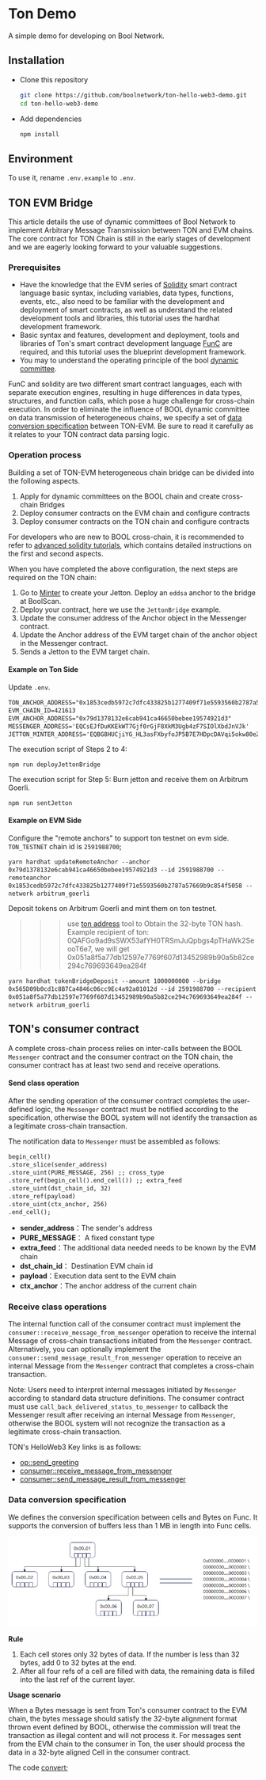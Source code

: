 # Ton Demo

A simple demo for developing on Bool Network.

## Installation

-   Clone this repository
    ```sh
    git clone https://github.com/boolnetwork/ton-hello-web3-demo.git
    cd ton-hello-web3-demo
    ```
-   Add dependencies
    ```sh
    npm install
    ```

## Environment

To use it, rename `.env.example` to `.env`.

## TON EVM Bridge

This article details the use of dynamic committees of Bool Network to implement Arbitrary Message Transmission between TON and EVM chains. The core contract for TON Chain is still in the early stages of development and we are eagerly looking forward to your valuable suggestions.

### Prerequisites

-   Have the knowledge that the EVM series of [Solidity](https://docs.soliditylang.org/en/v0.8.23/) smart contract language basic syntax, including variables, data types, functions, events, etc., also need to be familiar with the development and deployment of smart contracts, as well as understand the related development tools and libraries, this tutorial uses the hardhat development framework.
-   Basic syntax and features, development and deployment, tools and libraries of Ton's smart contract development language [FunC](https://docs.ton.org/develop/func/overview) are required, and this tutorial uses the blueprint development framework.
-   You may to understand the operating principle of the bool [dynamic committee](https://boolnetwork.gitbook.io/docs/concepts/dynamic-hidden-committee-dhc).

FunC and solidity are two different smart contract languages, each with separate execution engines, resulting in huge differences in data types, structures, and function calls, which pose a huge challenge for cross-chain execution. In order to eliminate the influence of BOOL dynamic committee on data transmission of heterogeneous chains, we specify a set of [data conversion specification](#to_dcs) between TON-EVM. Be sure to read it carefully as it relates to your TON contract data parsing logic.

### Operation process

Building a set of TON-EVM heterogeneous chain bridge can be divided into the following aspects.

1. Apply for dynamic committees on the BOOL chain and create cross-chain Bridges
2. Deploy consumer contracts on the EVM chain and configure contracts
3. Deploy consumer contracts on the TON chain and configure contracts

For developers who are new to BOOL cross-chain, it is recommended to refer to [advanced solidity tutorials](https://github.com/boolnetwork/advanced-solidity-tutorials), which contains detailed instructions on the first and second aspects.

When you have completed the above configuration, the next steps are required on the TON chain:

1. Go to [Minter](https://minter.ton.org/?testnet=true) to create your Jetton. Deploy an `eddsa` anchor to the bridge at BoolScan.
2. Deploy your contract, here we use the `JettonBridge` example.
3. Update the consumer address of the Anchor object in the Messenger contract.
4. Update the Anchor address of the EVM target chain of the anchor object in the Messenger contract.
5. Sends a Jetton to the EVM target chain.


#### Example on Ton Side

Update `.env`.

```text
TON_ANCHOR_ADDRESS="0x1853cedb5972c7dfc433825b1277409f71e5593560b2787a57669b9c854f5058"
EVM_CHAIN_ID=421613
EVM_ANCHOR_ADDRESS="0x79d1378132e6cab941ca46650bebee19574921d3"
MESSENGER_ADDRESS='EQCsEJfDuKKEkWT7Gjf0rGjF8XkM3Ugb4zF7SIOlXbdJnVJk'
JETTON_MINTER_ADDRESS='EQBG8HUCjiYG_HL3asFXbyfoJP5B7E7HDpcDAVqi5okw80eZ'
```

The execution script of Steps 2 to 4:

```shell
npm run deployJettonBridge
```

The execution script for Step 5: Burn jetton and receive them on Arbitrum Goerli.

```shell
npm run sentJetton
```

#### Example on EVM Side

Configure the "remote anchors" to support ton testnet on evm side. `TON_TESTNET` chain id is `2591988700`;

```shell
yarn hardhat updateRemoteAnchor --anchor 0x79d1378132e6cab941ca46650bebee19574921d3 --id 2591988700 --remoteanchor 0x1853cedb5972c7dfc433825b1277409f71e5593560b2787a57669b9c854f5058 --network arbitrum_goerli
```

Deposit tokens on Arbitrum Goerli and mint them on ton testnet.
>>> use [ton address](https://ton.org/address/) tool to Obtain the 32-byte TON hash.
>>> Example recipient of ton: 0QAFGo9ad9sSWX53afYH0TRSmJuQpbgs4pTHaWk2SeooT6e7, we will get 0x051a8f5a77db12597e7769f607d13452989b90a5b82ce294c769693649ea284f

```shell
yarn hardhat tokenBridgeDeposit --amount 1000000000 --bridge 0x565D09b0cd1c8B7Ca4846c06cc9Ec4a92a01012d --id 2591988700 --recipient 0x051a8f5a77db12597e7769f607d13452989b90a5b82ce294c769693649ea284f --network arbitrum_goerli
```

## TON's consumer contract

A complete cross-chain process relies on inter-calls between the BOOL `Messenger` contract and the consumer contract on the TON chain, the consumer contract has at least two send and receive operations.

#### **Send class operation**

After the sending operation of the consumer contract completes the user-defined logic, the `Messenger` contract must be notified according to the specification, otherwise the BOOL system will not identify the transaction as a legitimate cross-chain transaction.

The notification data to `Messenger` must be assembled as follows:

```text
begin_cell()
.store_slice(sender_address)
.store_uint(PURE_MESSAGE, 256) ;; cross_type
.store_ref(begin_cell().end_cell()) ;; extra_feed
.store_uint(dst_chain_id, 32)
.store_ref(payload)
.store_uint(ctx_anchor, 256)
.end_cell();
```

-   **sender_address**：The sender's address
-   **PURE_MESSAGE**： A fixed constant type
-   **extra_feed**：The additional data needed needs to be known by the EVM chain
-   **dst_chain_id**： Destination EVM chain id
-   **payload**：Execution data sent to the EVM chain
-   **ctx_anchor**：The anchor address of the current chain

### **Receive class operations**

The internal function call of the consumer contract must implement the `consumer::receive_message_from_messenger` operation to receive the internal Message of cross-chain transactions initiated from the `Messenger` contract. Alternatively, you can optionally implement the `consumer::send_message_result_from_messenger` operation to receive an internal Message from the `Messenger` contract that completes a cross-chain transaction.

Note: Users need to interpret internal messages initiated by `Messenger` according to standard data structure definitions. The consumer contract must use `call_back_delivered_status_to_messenger` to callback the Messenger result after receiving an internal Message from `Messenger`, otherwise the BOOL system will not recognize the transaction as a legitimate cross-chain transaction.

TON's HelloWeb3 Key links is as follows:

-   [op::send_greeting](https://github.com/boolnetwork/ton-hello-web3-demo/blob/master/contracts/hello_web3.fc#L151)
-   [consumer::receive_message_from_messenger](https://github.com/boolnetwork/ton-hello-web3-demo/blob/master/contracts/hello_web3.fc#L176)
-   [consumer::send_message_result_from_messenger](https://github.com/boolnetwork/ton-hello-web3-demo/blob/master/contracts/hello_web3.fc#L216C15-L216C59)

<span id="to_dcs"></span>

### Data conversion specification

We defines the conversion specification between cells and Bytes on Func. It supports the conversion of buffers less than 1 MB in length into Func cells.

![cell_bytes](./images/cell_bytes.jpg)

**Rule**

1. Each cell stores only 32 bytes of data. If the number is less than 32 bytes, add 0 to 32 bytes at the end.
2. After all four refs of a cell are filled with data, the remaining data is filled into the last ref of the current layer.

**Usage scenario**

When a Bytes message is sent from Ton's consumer contract to the EVM chain, the bytes message should satisfy the 32-byte alignment format thrown event defined by BOOL, otherwise the commission will treat the transaction as illegal content and will not process it. For messages sent from the EVM chain to the consumer in Ton, the user should process the data in a 32-byte aligned Cell in the consumer contract.

The code [convert](https://github.com/boolnetwork/ton-hello-web3-demo/blob/master/convert.ts);
